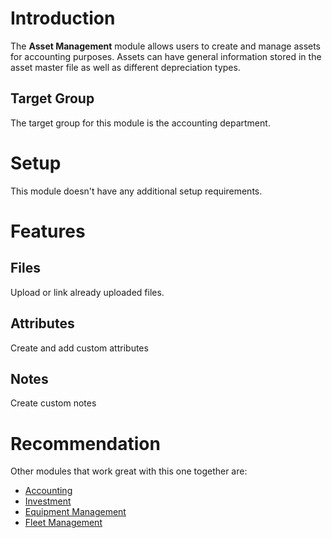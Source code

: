 # Introduction

The **Asset Management** module allows users to create and manage assets for accounting purposes. Assets can have general information stored in the asset master file as well as different depreciation types.

## Target Group

The target group for this module is the accounting department.

# Setup

This module doesn't have any additional setup requirements.

# Features

## Files

Upload or link already uploaded files.

## Attributes

Create and add custom attributes

## Notes

Create custom notes

# Recommendation

Other modules that work great with this one together are:

* [Accounting](Accounting)
* [Investment](Investment)
* [Equipment Management](EquipmentManagement)
* [Fleet Management](FleetManagement)
